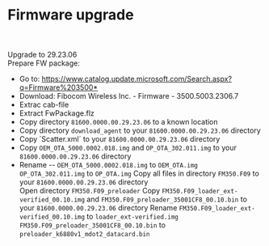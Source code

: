 # Firmware upgrade
\
\
Upgrade to 29.23.06
\
Prepare FW package:
- Go to: <https://www.catalog.update.microsoft.com/Search.aspx?q=Firmware%203500*>
- Download: Fibocom Wireless Inc. - Firmware - 3500.5003.2306.7
- Extrac cab-file
- Extract FwPackage.flz
- Copy directory `81600.0000.00.29.23.06` to a known location
- Copy directory `download_agent` to your `81600.0000.00.29.23.06` directory
- Copy ´Scatter.xml´ to your `81600.0000.00.29.23.06` directory
- Copy `OEM_OTA_5000.0002.018.img` and `OP_OTA_302.011.img` to your `81600.0000.00.29.23.06` directory
- Rename
 -- `OEM_OTA_5000.0002.018.img` to `OEM_OTA.img`
	`OP_OTA_302.011.img` to `OP_OTA.img`
Copy all files in directory `FM350.F09` to your `81600.0000.00.29.23.06` directory\
Open directory `FM350.F09_preloader`
	Copy `FM350.F09_loader_ext-verified_00.10.img` and `FM350.F09_preloader_35001CF8_00.10.bin` to your `81600.0000.00.29.23.06` directory
	Rename
		`FM350.F09_loader_ext-verified_00.10.img` to `loader_ext-verified.img`
		`FM350.F09_preloader_35001CF8_00.10.bin` to `preloader_k6880v1_mdot2_datacard.bin`
